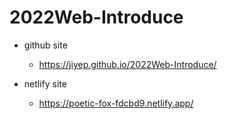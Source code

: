 # 2022Web-Introduce

+ github site
  + https://jiyep.github.io/2022Web-Introduce/

+ netlify site
  + https://poetic-fox-fdcbd9.netlify.app/

